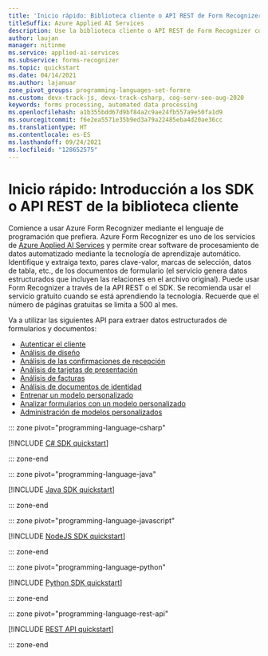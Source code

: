 ```yaml
---
title: 'Inicio rápido: Biblioteca cliente o API REST de Form Recognizer'
titleSuffix: Azure Applied AI Services
description: Use la biblioteca cliente o API REST de Form Recognizer con el fin de crear una aplicación de procesamiento de formularios que extraiga pares clave-valor y datos de tabla de los documentos personalizados.
author: laujan
manager: nitinme
ms.service: applied-ai-services
ms.subservice: forms-recognizer
ms.topic: quickstart
ms.date: 04/14/2021
ms.author: lajanuar
zone_pivot_groups: programming-languages-set-formre
ms.custom: devx-track-js, devx-track-csharp, cog-serv-seo-aug-2020
keywords: forms processing, automated data processing
ms.openlocfilehash: a1b355bdd67d9bf84a2c9ae24fb557a9e50fa1d9
ms.sourcegitcommit: f6e2ea5571e35b9ed3a79a22485eba4d20ae36cc
ms.translationtype: HT
ms.contentlocale: es-ES
ms.lasthandoff: 09/24/2021
ms.locfileid: "128652575"
---
```

# <a name="quickstart-get-started-with-the-client-library-sdks-or-rest-api"></a>Inicio rápido: Introducción a los SDK o API REST de la biblioteca cliente

Comience a usar Azure Form Recognizer mediante el lenguaje de programación que prefiera. Azure Form Recognizer es uno de los servicios de [Azure Applied AI Services](../../../applied-ai-services/index.yml) y permite crear software de procesamiento de datos automatizado mediante la tecnología de aprendizaje automático. Identifique y extraiga texto, pares clave-valor, marcas de selección, datos de tabla, etc., de los documentos de formulario (el servicio genera datos estructurados que incluyen las relaciones en el archivo original). Puede usar Form Recognizer a través de la API REST o el SDK. Se recomienda usar el servicio gratuito cuando se está aprendiendo la tecnología. Recuerde que el número de páginas gratuitas se limita a 500 al mes.

Va a utilizar las siguientes API para extraer datos estructurados de formularios y documentos:

* [Autenticar el cliente](#authenticate-the-client)
* [Análisis de diseño](#analyze-layout)
* [Análisis de las confirmaciones de recepción](#analyze-receipts)
* [Análisis de tarjetas de presentación](#analyze-business-cards)
* [Análisis de facturas](#analyze-invoices)
* [Análisis de documentos de identidad](#analyze-identity-documents)
* [Entrenar un modelo personalizado](#train-a-custom-model)
* [Analizar formularios con un modelo personalizado](#analyze-forms-with-a-custom-model)
* [Administración de modelos personalizados](#manage-custom-models)

::: zone pivot="programming-language-csharp"

[!INCLUDE [C# SDK quickstart](../includes/quickstarts/csharp-sdk.md)]

::: zone-end

::: zone pivot="programming-language-java"

[!INCLUDE [Java SDK quickstart](../includes/quickstarts/java-sdk.md)]

::: zone-end

::: zone pivot="programming-language-javascript"

[!INCLUDE [NodeJS SDK quickstart](../includes/quickstarts/javascript-sdk.md)]

::: zone-end

::: zone pivot="programming-language-python"

[!INCLUDE [Python SDK quickstart](../includes/quickstarts/python-sdk.md)]

::: zone-end

::: zone pivot="programming-language-rest-api"

[!INCLUDE [REST API quickstart](../includes/quickstarts/rest-api.md)]

::: zone-end